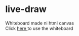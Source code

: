 # live-draw
Whiteboard made ni html canvas <br>
Click <a target="blank" href="https://whiteboard-rxxs.netlify.app" >here </a> to use the whiteboard

 
